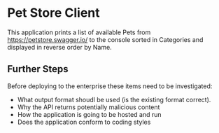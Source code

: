 # Pet Store Client
This application prints a list of available Pets from https://petstore.swagger.io/ to the console sorted in Categories and displayed in reverse order by Name.

## Further Steps
Before deploying to the enterprise these items need to be investigated:
* What output format shoudl be used (is the existing format correct).
* Why the API returns potentially malicious content
* How the application is going to be hosted and run
* Does the application conform to coding styles